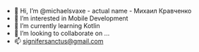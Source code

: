 - 👋 Hi, I’m @michaelsvaxe - actual name - Михаил Кравченко
- 👀 I’m interested in Mobile Development
- 🌱 I’m currently learning Kotlin
- 💞️ I’m looking to collaborate on ...
- 📫 signifersanctus@gmail.com
